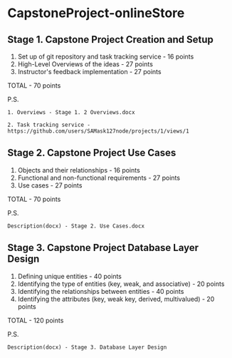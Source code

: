 # CapstoneProject-onlineStore

## Stage 1. Capstone Project Creation and Setup
1. Set up of git repository and task tracking service - 16 points
2. High-Level Overviews of the ideas - 27 points
3. Instructor's feedback implementation - 27 points

TOTAL - 70 points

P.S. 
    
    1. Overviews - Stage 1. 2 Overviews.docx
    
    2. Task tracking service - https://github.com/users/SAMask127node/projects/1/views/1

## Stage 2. Capstone Project Use Cases
1. Objects and their relationships - 16 points
2. Functional and non-functional requirements - 27 points
3. Use cases - 27 points

TOTAL - 70 points

P.S. 
    
    Description(docx) - Stage 2. Use Cases.docx

## Stage 3. Capstone Project Database Layer Design

1. Defining unique entities - 40 points
2. Identifying the type of entities (key, weak, and associative) - 20 points
3. Identifying the relationships between entities - 40 points
4. Identifying the attributes (key, weak key, derived, multivalued) - 20 points

TOTAL - 120 points

P.S. 
    
    Description(docx) - Stage 3. Database Layer Design


